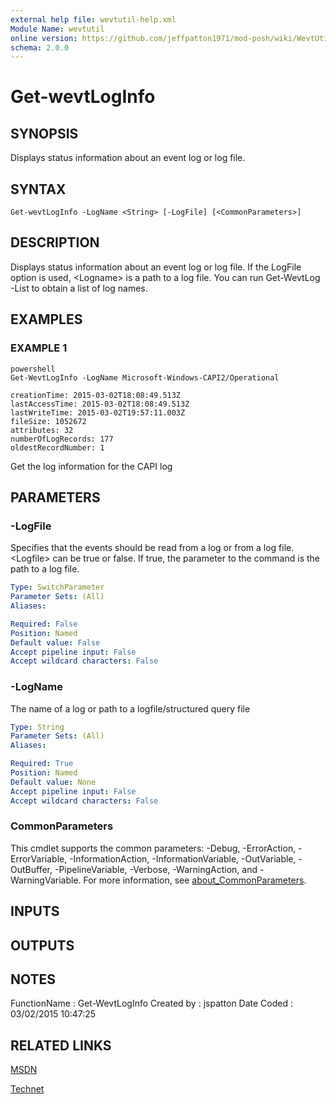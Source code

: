 ```yaml
---
external help file: wevtutil-help.xml
Module Name: wevtutil
online version: https://github.com/jeffpatton1971/mod-posh/wiki/WevtUtil#Get-WevtLogInfo
schema: 2.0.0
---
```


# Get-wevtLogInfo

## SYNOPSIS
Displays status information about an event log or log file.

## SYNTAX

```
Get-wevtLogInfo -LogName <String> [-LogFile] [<CommonParameters>]
```

## DESCRIPTION
Displays status information about an event log or log file.
If the LogFile option is used, \<Logname\> is a path to a log file.
You can run Get-WevtLog -List to obtain a list of log names.

## EXAMPLES

### EXAMPLE 1
```
powershell
Get-WevtLogInfo -LogName Microsoft-Windows-CAPI2/Operational

creationTime: 2015-03-02T18:08:49.513Z
lastAccessTime: 2015-03-02T18:08:49.513Z
lastWriteTime: 2015-03-02T19:57:11.003Z
fileSize: 1052672
attributes: 32
numberOfLogRecords: 177
oldestRecordNumber: 1
```

Get the log information for the CAPI log

## PARAMETERS

### -LogFile
Specifies that the events should be read from a log or from a log
file.
\<Logfile\> can be true or false.
If true, the parameter to the
command is the path to a log file.

```yaml
Type: SwitchParameter
Parameter Sets: (All)
Aliases:

Required: False
Position: Named
Default value: False
Accept pipeline input: False
Accept wildcard characters: False
```

### -LogName
The name of a log or path to a logfile/structured query file

```yaml
Type: String
Parameter Sets: (All)
Aliases:

Required: True
Position: Named
Default value: None
Accept pipeline input: False
Accept wildcard characters: False
```

### CommonParameters
This cmdlet supports the common parameters: -Debug, -ErrorAction, -ErrorVariable, -InformationAction, -InformationVariable, -OutVariable, -OutBuffer, -PipelineVariable, -Verbose, -WarningAction, and -WarningVariable. For more information, see [about_CommonParameters](http://go.microsoft.com/fwlink/?LinkID=113216).

## INPUTS

## OUTPUTS

## NOTES
FunctionName : Get-WevtLogInfo
Created by   : jspatton
Date Coded   : 03/02/2015 10:47:25

## RELATED LINKS

[MSDN](https://msdn.microsoft.com/en-us/library/windows/desktop/aa820708%28v=vs.85%29.aspx?f=255&MSPPError=-2147217396)

[Technet](https://technet.microsoft.com/en-us/library/cc732848.aspx)

